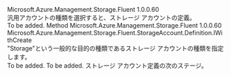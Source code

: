 <Type Name="IWithGeneralPurposeAccountKind" FullName="Microsoft.Azure.Management.Storage.Fluent.StorageAccount.Definition.IWithGeneralPurposeAccountKind">
  <TypeSignature Language="C#" Value="public interface IWithGeneralPurposeAccountKind" />
  <TypeSignature Language="ILAsm" Value=".class public interface auto ansi abstract IWithGeneralPurposeAccountKind" />
  <TypeSignature Language="DocId" Value="T:Microsoft.Azure.Management.Storage.Fluent.StorageAccount.Definition.IWithGeneralPurposeAccountKind" />
  <TypeSignature Language="VB.NET" Value="Public Interface IWithGeneralPurposeAccountKind" />
  <TypeSignature Language="F#" Value="type IWithGeneralPurposeAccountKind = interface" />
  <AssemblyInfo>
    <AssemblyName>Microsoft.Azure.Management.Storage.Fluent</AssemblyName>
    <AssemblyVersion>1.0.0.60</AssemblyVersion>
  </AssemblyInfo>
  <Interfaces />
  <Docs>
    <summary>
            汎用アカウントの種類を選択すると、ストレージ アカウントの定義。
            </summary>
    <remarks>To be added.</remarks>
  </Docs>
  <Members>
    <Member MemberName="WithGeneralPurposeAccountKind">
      <MemberSignature Language="C#" Value="public Microsoft.Azure.Management.Storage.Fluent.StorageAccount.Definition.IWithCreate WithGeneralPurposeAccountKind ();" />
      <MemberSignature Language="ILAsm" Value=".method public hidebysig newslot virtual instance class Microsoft.Azure.Management.Storage.Fluent.StorageAccount.Definition.IWithCreate WithGeneralPurposeAccountKind() cil managed" />
      <MemberSignature Language="DocId" Value="M:Microsoft.Azure.Management.Storage.Fluent.StorageAccount.Definition.IWithGeneralPurposeAccountKind.WithGeneralPurposeAccountKind" />
      <MemberSignature Language="VB.NET" Value="Public Function WithGeneralPurposeAccountKind () As IWithCreate" />
      <MemberSignature Language="F#" Value="abstract member WithGeneralPurposeAccountKind : unit -&gt; Microsoft.Azure.Management.Storage.Fluent.StorageAccount.Definition.IWithCreate" Usage="iWithGeneralPurposeAccountKind.WithGeneralPurposeAccountKind " />
      <MemberType>Method</MemberType>
      <AssemblyInfo>
        <AssemblyName>Microsoft.Azure.Management.Storage.Fluent</AssemblyName>
        <AssemblyVersion>1.0.0.60</AssemblyVersion>
      </AssemblyInfo>
      <ReturnValue>
        <ReturnType>Microsoft.Azure.Management.Storage.Fluent.StorageAccount.Definition.IWithCreate</ReturnType>
      </ReturnValue>
      <Parameters />
      <Docs>
        <summary>
            "Storage"という一般的な目的の種類であるストレージ アカウントの種類を指定します。
            </summary>
        <returns>To be added.</returns>
        <remarks>To be added.</remarks>
        <return>ストレージ アカウント定義の次のステージ。</return>
      </Docs>
    </Member>
  </Members>
</Type>